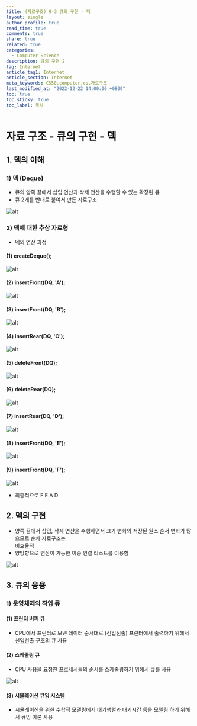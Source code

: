 ```yaml
---
title: (자료구조) 9-3 큐의 구현 - 덱
layout: single
author_profile: true
read_time: true
comments: true
share: true
related: true
categories:
  - Computer Science
description: 큐의 구현 2
tag: Internet
article_tag1: Internet
article_section: Internet
meta_keywords: CS50,computer,cs,자료구조
last_modified_at: "2022-12-22 14:00:00 +0800"
toc: true
toc_sticky: true
toc_label: 목차
---
```


# 자료 구조 - 큐의 구현 - 덱

## 1. 덱의 이해

### 1) 덱 (Deque)

- 큐의 양쪽 끝에서 삽입 연산과 삭제 연산을 수행할 수 있는 확장된 큐
- 큐 2개를 반대로 붙여서 만든 자료구조

![alt](/assets/images/post/ComputerStudy/432.png)

### 2) 덱에 대한 추상 자료형

- 덱의 연산 과정

#### (1) createDeque();

![alt](/assets/images/post/ComputerStudy/433.png)

#### (2) insertFront(DQ, 'A');

![alt](/assets/images/post/ComputerStudy/434.png)

#### (3) insertFront(DQ, 'B');

![alt](/assets/images/post/ComputerStudy/435.png)

#### (4) insertRear(DQ, 'C');

![alt](/assets/images/post/ComputerStudy/436.png)

#### (5) deleteFront(DQ);

![alt](/assets/images/post/ComputerStudy/437.png)

#### (6) deleteRear(DQ);

![alt](/assets/images/post/ComputerStudy/438.png)

#### (7) insertRear(DQ, 'D');

![alt](/assets/images/post/ComputerStudy/439.png)

#### (8) insertFront(DQ, 'E');

![alt](/assets/images/post/ComputerStudy/440.png)

#### (9) insertFront(DQ, 'F');

![alt](/assets/images/post/ComputerStudy/441.png)

- 최종적으로 F E A D

## 2. 덱의 구현

- 양쪽 끝에서 삽입, 삭제 연산을 수행하면서 크기 변화와 저장된 원소 순서 변화가 많으므로 순차 자료구조는  
  비효율적
- 양방향으로 연산이 가능한 이중 연결 리스트를 이용함

![alt](/assets/images/post/ComputerStudy/442.png)

## 3. 큐의 응용

### 1) 운영체제의 작업 큐

#### (1) 프린터 버퍼 큐

- CPU에서 프린터로 보낸 데이터 순서대로 (선입선출) 프린터에서 출력하기 위해서 선입선출 구조의 큐 사용

#### (2) 스케줄링 큐

- CPU 사용을 요청한 프로세서들의 순서를 스케줄링하기 위해서 큐를 사용

![alt](/assets/images/post/ComputerStudy/443.png)

#### (3) 시뮬레이션 큐잉 시스템

- 시뮬레이션을 위한 수학적 모델링에서 대기행렬과 대기시간 등을 모델링 하기 위해서 큐잉 이론 사용
